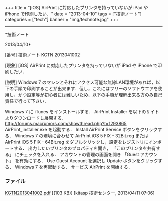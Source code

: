 ﻿+++
title = "[iOS] AirPrint に対応したプリンタを持っていないが iPad や iPhone で印刷したい．"
date = "2013-04-10"
tags = ["技術ノート"]
categories = ["tech"]
banner = "img/technote.jpg"
+++

-----------------------------------------------------------------------------------------------------------------------------

*技術ノート

2013/04/10*


[番号]
技術ノート KGTN 2013041002

[現象]
[iOS] AirPrint に対応したプリンタを持っていないが iPad や iPhone
で印刷したい．

[説明]
Windows 7
のマシンとそれにアクセス可能な無線LAN環境があれば，以下の手順で印刷することが出来ます．但し，これにはフリーのソフトウエアを使用し，かつ設定等が初心者には難しいため，以下の手順が理解出来る方のみ自己責任で行って下さい．

Windows 7 に iTunes をインストールする．
AirPrint Installer を以下のサイトよりダウンロードし展開する．
<http://forums.macrumors.com/showthread.php?t=1293865>
AirPrint_installer.exe を起動する．
Install AirPrint Service ボタンをクリックする．
Windows 7 の環境に合わせて AirPrint iOS 5 FIX - 32Bit.reg またはAirPrint
iOS 5 FIX - 64Bit.reg
をダブルクリックし，設定をレジストリにインポートする．
出力したいプリンタのプロパティを開き， 「このプリンタを共有する」
にチェックを入れる．
アカウントの管理の画面を開き 「Guest アカウント」 を有効にする．
Use Guest Account を選択し Update ボタンをクリックする．
Windows 7 を再起動する．
サービス AirPrint を開始する．


### ファイル

 
 


[KGTN2013041002.pdf](http://techreport.kitasp.net/attachments/download/1312/KGTN2013041002.pdf)
 [(103 KB)] [kitasp 技術センター, 2013/04/11
07:06]


 


 

